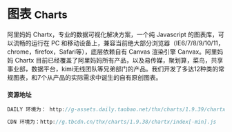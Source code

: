# 图表  <small>Charts</small>

阿里妈妈 Chartx，专业的数据可视化解决方案，一个纯 Javascript 的图表库，可以流畅的运行在 PC 和移动设备上，兼容当前绝大部分浏览器（IE6/7/8/9/10/11，chrome，firefox，Safari等），底层依赖自有 Canvas 渲染引擎 Canvax。阿里妈妈 Chartx 目前已经覆盖了阿里妈妈所有产品，以及易传媒，聚划算，菜鸟，共享事业部，数据平台，kimi无线团队等兄弟部门的产品。我们开发了多达12种类的常规图表，和7个从产品的实际需求中诞生的自有原创图表。

#### 资源地址 

```js
DAILY 环境为： http://g-assets.daily.taobao.net/thx/charts/1.9.39/chartx/index[-min].js

CDN 环境为：http://g.tbcdn.cn/thx/charts/1.9.38/chartx/index[-min].js
```


